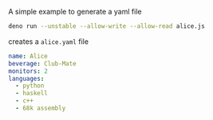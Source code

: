 A simple example to generate a yaml file

```bash
deno run --unstable --allow-write --allow-read alice.js
```

creates a `alice.yaml` file

```yaml
name: Alice
beverage: Club-Mate
monitors: 2
languages:
  - python
  - haskell
  - c++
  - 68k assembly
```
